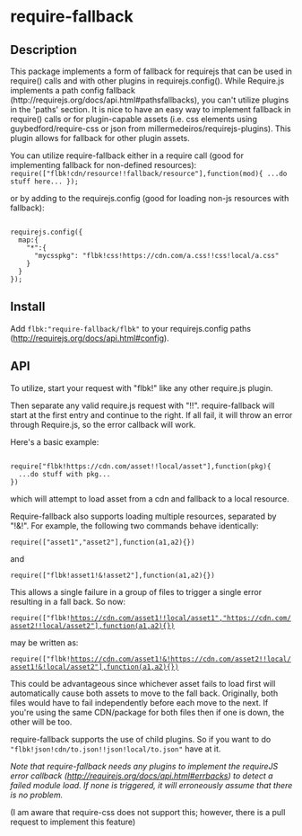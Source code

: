# require-fallback

<h2>Description</h2>
This package implements a form of fallback for requirejs that can be used in require() calls and with other plugins in requirejs.config(). While Require.js implements a path config fallback (http://requirejs.org/docs/api.html#pathsfallbacks), you can't utilize plugins in the 'paths' section. 
It is nice to have an easy way to implement fallback in require() calls or for plugin-capable assets (i.e. css elements using guybedford/require-css or json from millermedeiros/requirejs-plugins). This plugin allows for fallback for other plugin assets. 

You can utilize require-fallback either in a require call (good for implementing fallback for non-defined resources):
<code>
require(["flbk!cdn/resource!!fallback/resource"],function(mod){
  ...do stuff here...
});
</code>

or by adding to the requirejs.config (good for loading non-js resources with fallback):

<code>
requirejs.config({
  map:{
    "*":{
      "mycsspkg": "flbk!css!https://cdn.com/a.css!!css!local/a.css"
    }
  }
});
</code>

<h2>Install</h2>

Add <code>flbk:"require-fallback/flbk"</code> to your requirejs.config paths (http://requirejs.org/docs/api.html#config).

<h2>API</h2>
To utilize, start your request with "flbk!" like any other require.js plugin.

Then separate any valid require.js request with "!!". require-fallback will start at the first entry and continue to the right. If all fail, it will throw an error through Require.js, so the error callback will work. 

Here's a basic example:

<code>
require["flbk!https://cdn.com/asset!!local/asset"],function(pkg){
  ...do stuff with pkg...
})
</code>

which will attempt to load asset from a cdn and fallback to a local resource.

Require-fallback also supports loading multiple resources, separated by "!&!". For example, the following two commands behave identically:

<code>require(["asset1","asset2"],function(a1,a2){})</code>

 and 
 
<code>require(["flbk!asset1!&!asset2"],function(a1,a2){})</code>

This allows a single failure in a group of files to trigger a single error resulting in a fall back. So now:

<code>require(["flbk!https://cdn.com/asset1!!local/asset1","https://cdn.com/asset2!!local/asset2"],function(a1,a2){})</code>

may be written as:

<code>require(["flbk!https://cdn.com/asset1!&!https://cdn.com/asset2!!local/asset1!&!local/asset2"],function(a1,a2){})</code>


This could be advantageous since whichever asset fails to load first will automatically cause both assets to move to the fall back. Originally, both files would have to fail independently before each move to the next. If you're using the same CDN/package for both files then if one is down, the other will be too.

require-fallback supports the use of child plugins. So if you want to do <code>"flbk!json!cdn/to.json!!json!local/to.json"</code> have at it.

<em>Note that require-fallback needs any plugins to implement the requireJS error callback (http://requirejs.org/docs/api.html#errbacks) to detect a failed module load. If none is triggered, it will erroneously assume that there is no problem. </em>

(I am aware that require-css does not support this; however, there is a pull request to implement this feature)
